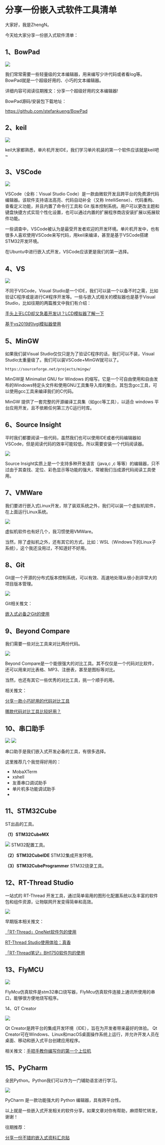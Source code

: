 # 分享一份嵌入式软件工具清单 #

大家好，我是ZhengN。

今天给大家分享一份嵌入式软件清单：

## 1、BowPad ##

![](./images/4c1d0be234c64b9ba5a8d40a338b4651.png)

我们常常需要一些轻量级的文本编辑器，用来编写少许代码或者看log等。BowPad就是一个超级好用的、小巧的文本编辑器。

详细内容可阅读往期推文：分享一个超级好用的文本编辑器!

BowPad源码/安装包下载地址：

https://github.com/stefankueng/BowPad

## 2、keil ##

![](./images/89f6283b1bf94fe196938c5ca320fa24.png)

keil大家都熟悉，单片机开发IDE，我们学习单片机装的第一个软件应该就是keil吧~

## 3、VSCode ##

![](./images/965856051ef44f71b5193a64123ed96e.png)

VSCode（全称：Visual Studio Code）是一款由微软开发且跨平台的免费源代码编辑器。该软件支持语法高亮、代码自动补全（又称 IntelliSense）、代码重构、查看定义功能，并且内置了命令行工具和 Git 版本控制系统。用户可以更改主题和键盘快捷方式实现个性化设置，也可以通过内置的扩展程序商店安装扩展以拓展软件功能。

一些调查中，VSCode被认为是最受开发者欢迎的开发环境。单片机开发中，也有很多人喜欢使用VSCode来写代码，用keil来编译，甚至是基于VSCode搭建STM32开发环境。

在Ubuntu中进行嵌入式开发，VSCode应该更是我们的第一选择。

## 4、VS ##

![](./images/10e5ffee406d41b8ba53fee402150622.png)

不同于VSCode，Visual Studio是一个IDE，我们可以装一个以备不时之需，比如验证C程序或是进行C#程序开发等。一些与嵌入式相关的模拟器也是基于Visual Studio，比如往期的两篇推文中我们有介绍：

[手头上无LCD却又急着开发UI？LCD模拟器了解一下](https://www.toutiao.com/i6985920238458208805/?group_id=6985920238458208805)

[基于vs2019的lvgl模拟器使用](https://www.toutiao.com/i6948407425188037127/?group_id=6948407425188037127)

## 5、MinGW ##

如果我们装Visual Studio仅仅只是为了验证C程序的话，我们可以不装，Visual Studio太重量级了。我们可以装VSCode+MinGW就可以了。

	https://sourceforge.net/projects/mingw/

MinGW是 Minimalist GNU for Windows 的缩写。它是一个可自由使用和自由发布的Windows特定头文件和使用GNU工具集导入库的集合。其包含gcc工具，可以使用gcc工具来编译我们的C代码。

MinGW 提供了一套完整的开源编译工具集（如gcc等工具），以适合 windows 平台应用开发，且不依赖任何第三方C运行时库。

## 6、Source Insight ##

平时我们都要阅读一些代码，虽然我们也可以使用IDE或者代码编辑器如VSCode，但是阅读代码的效率可能较低。所以需要安装一个代码阅读器。

![](./images/1b8746346baf4253aca7c6732a620997.png)

Source Insight实质上是一个支持多种开发语言（java,c ,c 等等）的编辑器，只不过由于其查找、定位、彩色显示等功能的强大，常被我们当成源代码阅读工具使用。

## 7、VMWare ##

我们要进行嵌入式Linux开发，除了装双系统之外，我们可以装一个虚拟机软件，在上面运行Linux系统。

![](./images/816ea8f5178a49c7b15e705f62b65083.png)

虚拟机软件也有好几个，我习惯使用VMWare。

当然，除了虚拟机之外，还有其它的方式。比如：WSL（Windows下的Linux子系统），这个我还没用过，不知道好不好用。

## 8、Git ##

Git是一个开源的分布式版本控制系统，可以有效、高速地处理从很小到非常大的项目版本管理。

![](./images/7966dad6736d49c88f0becd0e4a9196c.png)

Git相关推文：

[嵌入式必备之Git的使用](https://www.toutiao.com/i6909106528436011534/?group_id=6909106528436011534)

## 9、Beyond Compare ##

我们需要一些对比工具来对比两份代码。

![](./images/ee894575e58d4797bced3ba040c074ca.png)

Beyond Compare是一个能很强大的对比工具。其不仅仅是一个代码对比软件，还可以用来对比表格、MP3、注册表，甚至是图标等对比。

当然，也还有其它一些优秀的对比工具，挑一个顺手的用。

相关推文：

[分享一款小巧好用的代码对比工具](https://www.toutiao.com/i7014095534780629507/?group_id=7014095534780629507)

[哪款代码对比工具比较好用？](https://www.toutiao.com/i6963651328627180065/?group_id=6963651328627180065)

## 10、串口助手 ##

![](./images/536c15f5f0e04b82b59baed67f974f70.png)
![](./images/0a1604d2fb3b415ebed786f381bf6a19.png)

串口助手是我们嵌入式开发必备的工具，有很多选择。

这里推荐几个我觉得好用的：

- MobaXTerm
- xshell
- 友善串口调试助手
- 单片机多功能调试助手
- 
## 11、STM32Cube ##

ST出品的工具。

**（1）STM32CubeMX**

![](./images/20dbf883f4a64666a645fc580efb5ece.png)
STM32配置工具。

**（2）STM32CubeIDE**
STM32集成开发环境。

**（3）STM32CubeProgrammer**
STM32烧录工具。

## 12、RT-Thread Studio ##

一站式的 RT-Thread 开发工具，通过简单易用的图形化配置系统以及丰富的软件包和组件资源，让物联网开发变得简单和高效。

![](./images/3504466be3a04c4fac49e2cd32d3f420.png)

早期版本相关推文：

[「RT-Thread」OneNet软件包的使用](https://www.toutiao.com/i6834314270067393028/?group_id=6834314270067393028)

[RT-Thread Studio使用体验：真香](https://www.toutiao.com/i6777694903401972236/?group_id=6777694903401972236)

[「RT-Thread笔记」BH1750软件包的使用](https://www.toutiao.com/i6835773649639703047/?group_id=6835773649639703047)

## 13、FlyMCU ##

![](./images/d846fa2d22214adb8c7c96250153d95d.png)

FlyMcu仿真软件是stm32串口烧写器，FlyMcu仿真软件连接上通讯所使用的串口，能够很方便地烧写程序。

14、QT Creator

![](./images/255702cbfe384df09c848edc5e858577.png)

Qt Creator是跨平台的集成开发环境（IDE），旨在为开发者带来最好的体验。 Qt Creator可在Windows、Linux和macOS桌面操作系统上运行，并允许开发人员在桌面、移动和嵌入式平台创建应用程序。

相关推文：[手把手教你编写你的第一个上位机](https://www.toutiao.com/i6954011391325979169/?group_id=6954011391325979169)

## 15、PyCharm ##

全民Python。Python我们可以作为一门辅助语言进行学习。

![](./images/6c178803720340409db2c56ae9faccda.png)

PyCharm 是一款功能强大的 Python 编辑器，具有跨平台性。

以上就是一些嵌入式开发相关的软件分享。如果文章对你有帮助，麻烦帮忙转发，谢谢！

往期推荐：

[分享一份不错的嵌入式资料汇总贴](https://www.toutiao.com/i6998471512437129758/?group_id=6998471512437129758)